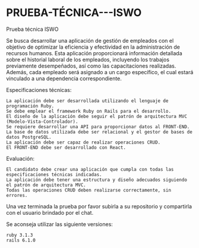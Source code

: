 # PRUEBA-TÉCNICA---ISWO

Prueba técnica ISWO

Se busca desarrollar una aplicación de gestión de empleados con el objetivo de optimizar la eficiencia y efectividad en la administración de recursos humanos. Esta aplicación proporcionará información detallada sobre el historial laboral de los empleados, incluyendo los trabajos previamente desempeñados, así como las capacitaciones realizadas. Además, cada empleado será asignado a un cargo específico, el cual estará vinculado a una dependencia correspondiente.

Especificaciones técnicas:

    La aplicación debe ser desarrollada utilizando el lenguaje de programación Ruby.
    Se debe emplear el framework Ruby on Rails para el desarrollo.
    El diseño de la aplicación debe seguir el patrón de arquitectura MVC (Modelo-Vista-Controlador).
    Se requiere desarrollar una API para proporcionar datos al FRONT-END.
    La base de datos utilizada debe ser relacional y el gestor de bases de datos PostgreSQL.
    La aplicación debe ser capaz de realizar operaciones CRUD.
    El FRONT-END debe ser desarrollado con React.

Evaluación:

    El candidato debe crear una aplicación que cumpla con todas las especificaciones técnicas indicadas.
    La aplicación debe tener una estructura y diseño adecuados siguiendo el patrón de arquitectura MVC.
    Todas las operaciones CRUD deben realizarse correctamente, sin errores.

Una vez terminada la prueba por favor subirla a su repositorio y compartirla con el usuario brindado por el chat.

Se aconseja utilizar las siguiente versiones:

    ruby 3.1.3
    rails 6.1.0
